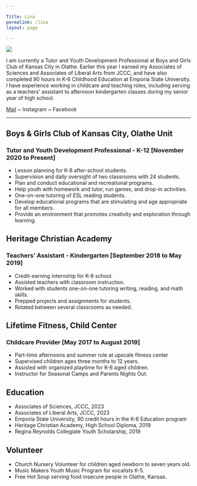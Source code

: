 ```yaml
---

Title: Lina
permalink: /lina
layout: page

---
```


![](assets/images/lina-photo.jpg)

I am currently a Tutor and Youth Development Professional at Boys and Girls Club of Kansas City in Olathe. Earlier this year I earned my Associates of Sciences and Associates of Liberal Arts from JCCC, and have also completed 90 hours in K-6 Childhood Education at Emporia State University. I have experience working in childcare and teaching roles, including serving as a teachers' assistant to afternoon kindergarten classes during my senior year of high school. 

<a href="mailto:lina@mccamon.ong">Mail</a> ~ Instagram ~ Facebook

***

## Boys & Girls Club of Kansas City, Olathe Unit
### Tutor and Youth Development Professional - K-12  [November 2020 to Present]
- Lesson planning for K-8 after-school students.
- Supervision and daily oversight of two classrooms with 24 students.
- Plan and conduct educational and recreational programs.
- Help youth with homework and tutor, run games, and drop-in activities.
- One-on-one tutoring of ESL reading students.
- Develop educational programs that are stimulating and age appropriate for all members.
- Provide an environment that promotes creativity and exploration through learning.

## Heritage Christian Academy
### Teachers’ Assistant - Kindergarten  [September 2018 to May 2019]
- Credit-earning internship for K-8 school.
- Assisted teachers with classroom instruction.
- Worked with students one-on-one tutoring writing, reading, and math skills.
- Prepped projects and assignments for students.
- Rotated between several classrooms as needed.

## Lifetime Fitness, Child Center 
### Childcare Provider [May 2017 to August 2019]

- Part-time afternoons and summer role at upscale fitness center
- Supervised children ages three months to 12 years.
- Assisted with organized playtime for K-6 aged children.
- Instructor for Seasonal Camps and Parents Nights Out.

## Education

- Associates of Sciences, JCCC, 2023
- Associates of Liberal Arts, JCCC, 2023
- Emporia State University, 90 credit hours in the K-6 Education program
- Heritage Christian Academy, High School Diploma, 2019
- Regina Reynolds Collegiate Youth Scholarship, 2019

## Volunteer

- Church Nursery Volunteer for children aged newborn to seven years old.
- Music Makers Youth Music Program for vocalists K-5.
- Free Hot Soup serving food insecure people in Olathe, Kansas.

